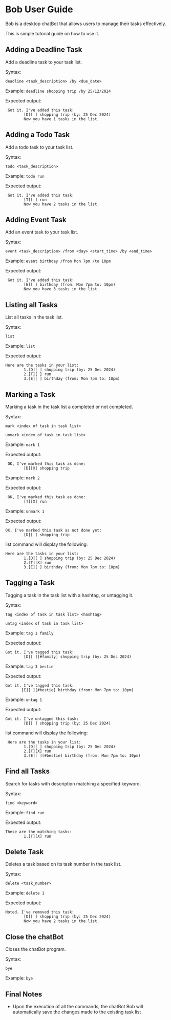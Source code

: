 # Bob User Guide

Bob is a desktop chatBot that allows users to manage their tasks effectively.

This is simple tutorial guide on how to use it.

## Adding a Deadline Task

Add a deadline task to your task list.

Syntax:

```
deadline <task_description> /by <due_date>
```

Example: `deadline shopping trip /by 25/12/2024`

Expected output:
```
 Got it. I've added this task:
        [D][ ] shopping trip (by: 25 Dec 2024)
        Now you have 1 tasks in the list.
```

## Adding a Todo Task

Add a todo task to your task list.

Syntax:

```
todo <task_description> 
```

Example: `todo run`

Expected output:
```
 Got it. I've added this task:
        [T][ ] run
        Now you have 2 tasks in the list.

```

## Adding Event Task

Add an event task to your task list.

Syntax:

```
event <task_description> /from <day> <start_time> /by <end_time>
```

Example: `event birthday /from Mon 7pm /to 10pm`

Expected output:
```
 Got it. I've added this task:
        [E][ ] birthday (from: Mon 7pm to: 10pm)
        Now you have 3 tasks in the list.
```

## Listing all Tasks

List all tasks in the task list.

Syntax:

```
list
```

Example: `list`

Expected output:
```
Here are the tasks in your list:
        1.[D][ ] shopping trip (by: 25 Dec 2024)
        2.[T][ ] run
        3.[E][ ] birthday (from: Mon 7pm to: 10pm)
```

## Marking a Task

Marking a task in the task list a completed or not completed.

Syntax:

```
mark <index of task in task list>
```

```
unmark <index of task in task list>
```

Example: `mark 1`

Expected output:
```
 OK, I've marked this task as done:
        [D][X] shopping trip
```

Example: `mark 2`

Expected output:
```
 OK, I've marked this task as done:
        [T][X] run
```

Example: `unmark 1`

Expected output:
```
OK, I've marked this task as not done yet:
        [D][ ] shopping trip
```

list command will display the following:

```
Here are the tasks in your list:
        1.[D][ ] shopping trip (by: 25 Dec 2024)
        2.[T][X] run
        3.[E][ ] birthday (from: Mon 7pm to: 10pm)

```

## Tagging a Task

Tagging a task in the task list with a hashtag, or untagging it.

Syntax:

```
tag <index of task in task list> <hashtag>
```
```
untag <index of task in task list>
```

Example: `tag 1 family`

Expected output:
```
Got it. I've tagged this task:
        [D][ ][#family] shopping trip (by: 25 Dec 2024)
```

Example: `tag 3 bestie`

Expected output:
```
Got it. I've tagged this task:
       [E][ ][#bestie] birthday (from: Mon 7pm to: 10pm)
```

Example: `untag 1`

Expected output:
```
Got it. I've untagged this task:
        [D][ ] shopping trip (by: 25 Dec 2024)
```

list command will display the following:

```
 Here are the tasks in your list:
        1.[D][ ] shopping trip (by: 25 Dec 2024)
        2.[T][X] run
        3.[E][ ][#bestie] birthday (from: Mon 7pm to: 10pm)
```

## Find all Tasks

Search for tasks with description matching a specified keyword.

Syntax:

```
find <keyword>
```

Example: `find run`

Expected output:
```
These are the matching tasks: 
        1.[T][X] run
```

## Delete Task

Deletes a task based on its task number in the task list.

Syntax:

```
delete <task_number>
```

Example: `delete 1`

Expected output:
```
Noted. I've removed this task:
        [D][ ] shopping trip (by: 25 Dec 2024)
        Now you have 2 tasks in the list.
```

## Close the chatBot

Closes the chatBot program.

Syntax:

```
bye
```

Example: `bye`

## Final Notes

- Upon the execution of all the commands, the chatBot Bob will automatically save the changes made to the 
existing task list
